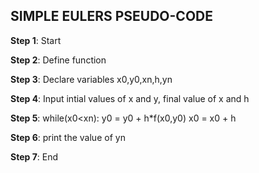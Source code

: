 ## SIMPLE EULERS PSEUDO-CODE
**Step 1**: Start

**Step 2**: Define function 

**Step 3**: Declare variables x0,y0,xn,h,yn

**Step 4**: Input intial values of x and y, final value of x and h

**Step 5**: while(x0<xn): 
          y0 = y0 + h*f(x0,y0)
          x0 = x0 + h

**Step 6**: print the value of yn

**Step 7**: End